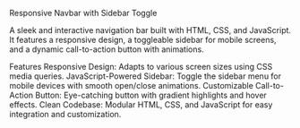 Responsive Navbar with Sidebar Toggle 

A sleek and interactive navigation bar built with HTML, CSS, and JavaScript. It features a responsive design, a toggleable sidebar for mobile screens, and a dynamic call-to-action button with animations.

Features
Responsive Design: Adapts to various screen sizes using CSS media queries.
JavaScript-Powered Sidebar: Toggle the sidebar menu for mobile devices with smooth open/close animations.
Customizable Call-to-Action Button: Eye-catching button with gradient highlights and hover effects.
Clean Codebase: Modular HTML, CSS, and JavaScript for easy integration and customization.
